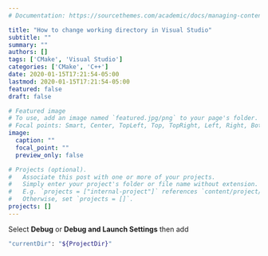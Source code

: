 ```yaml
---
# Documentation: https://sourcethemes.com/academic/docs/managing-content/

title: "How to change working directory in Visual Studio"
subtitle: ""
summary: ""
authors: []
tags: ['CMake', 'Visual Studio']
categories: ['CMake', 'C++']
date: 2020-01-15T17:21:54-05:00
lastmod: 2020-01-15T17:21:54-05:00
featured: false
draft: false

# Featured image
# To use, add an image named `featured.jpg/png` to your page's folder.
# Focal points: Smart, Center, TopLeft, Top, TopRight, Left, Right, BottomLeft, Bottom, BottomRight.
image:
  caption: ""
  focal_point: ""
  preview_only: false

# Projects (optional).
#   Associate this post with one or more of your projects.
#   Simply enter your project's folder or file name without extension.
#   E.g. `projects = ["internal-project"]` references `content/project/deep-learning/index.md`.
#   Otherwise, set `projects = []`.
projects: []
---
```

Select **Debug** or **Debug and Launch Settings** then add

``` bash
"currentDir": "${ProjectDir}"
```
